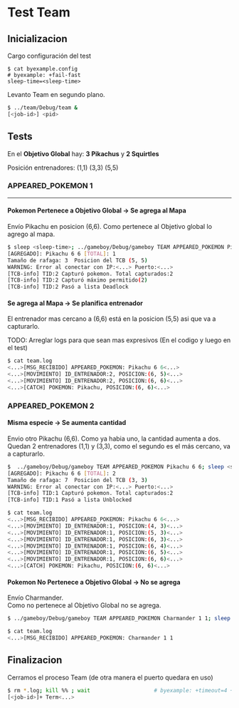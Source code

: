 # Test Team

## Inicializacion

Cargo configuración del test

```shell
$ cat byexample.config                                                  # byexample: +fail-fast
sleep-time=<sleep-time>
```

Levanto Team en segundo plano.

```bash
$ ../team/Debug/team &
[<job-id>] <pid>
```

## Tests

En el **Objetivo Global** hay: **3 Pikachus** y **2 Squirtles**

Posición entrenadores: (1,1) (3,3) (5,5)

### APPEARED_POKEMON 1

- - -

#### Pokemon Pertenece a Objetivo Global -> Se agrega al Mapa

Envío Pikachu en posicion (6,6). Como pertenece al Objetivo global lo agrego al mapa.

```bash
$ sleep <sleep-time>; ../gameboy/Debug/gameboy TEAM APPEARED_POKEMON Pikachu 6 6; sleep <sleep-time> # byexample: +timeout=7 +paste +fail-fast
[AGREGADO]: Pikachu 6 6 [TOTAL]: 1
Tamaño de rafaga: 3  Posicion del TCB (5, 5)
WARNING: Error al conectar con IP:<...> Puerto:<...>
[TCB-info] TID:2 Capturó pokemon. Total capturados:2
[TCB-info] TID:2 Capturó máximo permitido(2)
[TCB-info] TID:2 Pasó a lista Deadlock
```

#### Se agrega al Mapa -> Se planifica entrenador

El entrenador mas cercano a (6,6) está en la posicion (5,5) asi que va a capturarlo.

TODO: Arreglar logs para que sean mas expresivos (En el codigo y luego en el test)

```bash
$ cat team.log
<...>[MSG_RECIBIDO] APPEARED_POKEMON: Pikachu 6 6<...>
<...>[MOVIMIENTO] ID_ENTRENADOR:2, POSICION:(6, 5)<...>
<...>[MOVIMIENTO] ID_ENTRENADOR:2, POSICION:(6, 6)<...>
<...>[CATCH] POKEMON: Pikachu, POSICION:(6, 6)<...>
```

### APPEARED_POKEMON 2

#### Misma especie -> Se aumenta cantidad

Envio otro Pikachu (6,6). Como ya habia uno, la cantidad aumenta a dos.
Quedan 2 entrenadores (1,1) y (3,3), como el segundo es el más cercano, va a capturarlo.

```bash
$  ../gameboy/Debug/gameboy TEAM APPEARED_POKEMON Pikachu 6 6; sleep <sleep-time> # byexample: +timeout=4 +paste +fail-fast
[AGREGADO]: Pikachu 6 6 [TOTAL]: 2
Tamaño de rafaga: 7  Posicion del TCB (3, 3)
WARNING: Error al conectar con IP:<...> Puerto:<...>
[TCB-info] TID:1 Capturó pokemon. Total capturados:2
[TCB-info] TID:1 Pasó a lista Unblocked
```

```bash
$ cat team.log
<...>[MSG_RECIBIDO] APPEARED_POKEMON: Pikachu 6 6<...>
<...>[MOVIMIENTO] ID_ENTRENADOR:1, POSICION:(4, 3)<...>
<...>[MOVIMIENTO] ID_ENTRENADOR:1, POSICION:(5, 3)<...>
<...>[MOVIMIENTO] ID_ENTRENADOR:1, POSICION:(6, 3)<...>
<...>[MOVIMIENTO] ID_ENTRENADOR:1, POSICION:(6, 4)<...>
<...>[MOVIMIENTO] ID_ENTRENADOR:1, POSICION:(6, 5)<...>
<...>[MOVIMIENTO] ID_ENTRENADOR:1, POSICION:(6, 6)<...>
<...>[CATCH] POKEMON: Pikachu, POSICION:(6, 6)<...>
```

#### Pokemon No Pertenece a Objetivo Global -> No se agrega

Envío Charmander.  
Como no pertenece al Objetivo Global no se agrega.

```bash
$ ../gameboy/Debug/gameboy TEAM APPEARED_POKEMON Charmander 1 1; sleep <sleep-time> # byexample: +timeout=4 +paste +fail-fast
```

```bash
$ cat team.log
<...>[MSG_RECIBIDO] APPEARED_POKEMON: Charmander 1 1
```

## Finalizacion

Cerramos el proceso Team (de otra manera el puerto quedara en uso)

```bash
$ rm *.log; kill %% ; wait                    # byexample: +timeout=4 +norm-ws +paste -skip
[<job-id>]+ Term<...>
```

